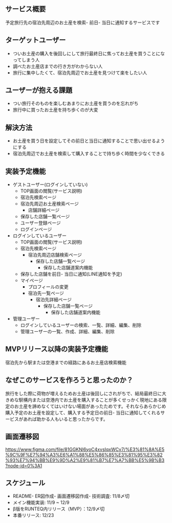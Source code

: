 ## サービス概要
予定旅行先の宿泊先周辺のお土産を検索- 前日- 当日に通知するサービスです
## ターゲットユーザー
- ついお土産の購入を後回しにして旅行最終日に焦ってお土産を買うことになってしまう人
- 調べたお土産店までの行き方がわからない人
- 旅行に集中したくて、宿泊先周辺でお土産を見つけて楽をしたい人
## ユーザーが抱える課題
- つい旅行そのものを楽しむあまりにお土産を買うのを忘れがち
- 旅行中に買ったお土産を持ち歩くのが大変
## 解決方法
- お土産を買う日を設定してその前日と当日に通知することで思い出せるようにする
- 宿泊先周辺でお土産を検索して購入することで持ち歩く時間を少なくできる
## 実装予定機能
- ゲストユーザー(ログインしていない)
  - TOP画面の閲覧(サービス説明)
  - 宿泊先検索ページ
  - 宿泊先周辺お土産検索ページ
    - 店舗詳細ページ
  - 保存した店舗一覧ページ
  - ユーザー登録ページ
  - ログインページ
- ログインしているユーザー
  - TOP画面の閲覧(サービス説明)
  - 宿泊先検索ページ
    - 宿泊先周辺店舗検索ページ
      - 保存した店舗一覧ページ
        - 保存した店舗道案内機能
  - 保存した店舗を前日- 当日に通知(LINE通知を予定)
  - マイページ
    - プロフィールの変更
    - 宿泊先一覧ページ
      - 宿泊先詳細ページ
        - 保存した店舗一覧ページ
          - 保存した店舗道案内機能
- 管理ユーザー
  - ログインしているユーザーの検索、一覧、詳細、編集、削除
  - 管理ユーザーの一覧、作成、詳細、編集、削除
## MVPリリース以降の実装予定機能
宿泊先から駅または空港までの経路にあるお土産店検索機能
## なぜこのサービスを作ろうと思ったのか？
旅行をした際に荷物が増えるためお土産は後回しにされがちで、結局最終日に大きめな駅構内または空港内でお土産を購入することが多くせっかく現地にある限定のお土産を諦めなくてはいけない場面があったためです。それならあらかじめ購入予定のお土産を設定して、購入する予定日の前日- 当日に通知してくれるサービスがあれば助かる人もいると思ったからです。
## 画面遷移図
https://www.figma.com/file/81GGKNl6yoC4xvsIqxWCv7/%E3%81%8A%E5%9C%9F%E7%94%A3%E6%A1%88%E5%86%85%E3%81%95%E3%82%93%E7%94%BB%E9%9D%A2%E9%81%B7%E7%A7%BB%E5%9B%B3?node-id=0%3A1
## スケジュール
- README- ER図作成- 画面遷移図作成- 技術調査: 11/8〆切
- メイン機能実装: 11/9 ~ 12/9
- β版をRUNTEQ内リリース（MVP）：12/9〆切
- 本番リリース: 12/23
